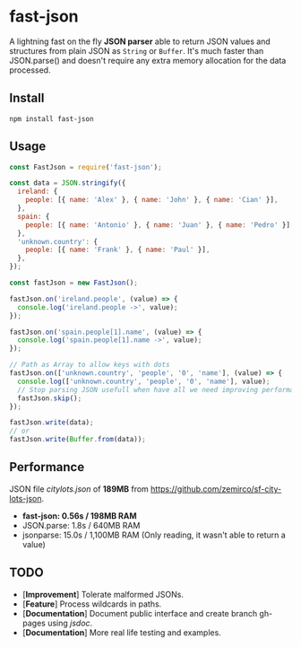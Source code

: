 fast-json
===
A lightning fast on the fly **JSON parser** able to return JSON values and structures from plain JSON as `String` or `Buffer`. It's much faster than JSON.parse() and doesn't require any extra memory allocation for the data processed.

## Install
```
npm install fast-json
```

## Usage
```javascript
const FastJson = require('fast-json');

const data = JSON.stringify({
  ireland: {
    people: [{ name: 'Alex' }, { name: 'John' }, { name: 'Cian' }],
  },
  spain: {
    people: [{ name: 'Antonio' }, { name: 'Juan' }, { name: 'Pedro' }],
  },
  'unknown.country': {
    people: [{ name: 'Frank' }, { name: 'Paul' }],
  },
});

const fastJson = new FastJson();

fastJson.on('ireland.people', (value) => {
  console.log('ireland.people ->', value);
});

fastJson.on('spain.people[1].name', (value) => {
  console.log('spain.people[1].name ->', value);
});

// Path as Array to allow keys with dots
fastJson.on(['unknown.country', 'people', '0', 'name'], (value) => {
  console.log(['unknown.country', 'people', '0', 'name'], value);
  // Stop parsing JSON usefull when have all we need improving performance
  fastJson.skip();
});

fastJson.write(data);
// or
fastJson.write(Buffer.from(data));
```

## Performance
JSON file *citylots.json* of **189MB** from https://github.com/zemirco/sf-city-lots-json.

* **fast-json: 0.56s / 198MB RAM**
* JSON.parse: 1.8s / 640MB RAM
* jsonparse: 15.0s / 1,100MB RAM (Only reading, it wasn't able to return a value)

## TODO
* [**Improvement**] Tolerate malformed JSONs.
* [**Feature**] Process wildcards in paths.
* [**Documentation**] Document public interface and create branch gh-pages using *jsdoc*.
* [**Documentation**] More real life testing and examples.

